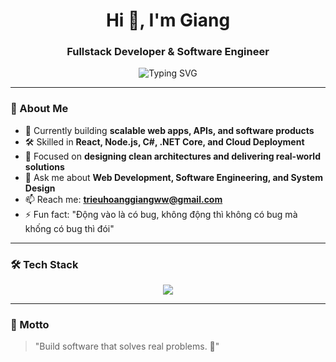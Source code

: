 <h1 align="center">Hi 👋, I'm Giang</h1>
<h3 align="center">Fullstack Developer & Software Engineer</h3>

<p align="center">
  <img src="https://readme-typing-svg.demolab.com?font=Fira+Code&duration=3000&pause=1000&color=F75C7E&center=true&vCenter=true&width=435&lines=Turning+Ideas+into+Software;Passionate+about+Web,+API,+and+App+Development..." alt="Typing SVG" />
</p>

---

### 🚀 About Me
- 🔭 Currently building **scalable web apps, APIs, and software products**
- 🛠️ Skilled in **React, Node.js, C#, .NET Core, and Cloud Deployment**
- 🎯 Focused on **designing clean architectures and delivering real-world solutions**
- 💬 Ask me about **Web Development, Software Engineering, and System Design**
- 📫 Reach me: **trieuhoanggiangww@gmail.com**
- ⚡ Fun fact: "Động vào là có bug, không động thì không có bug mà khống có bug thì đói"
---

### 🛠️ Tech Stack
<p align="center">
  <img src="https://skillicons.dev/icons?i=html,css,js,react,nodejs,express,mongodb,cs,dotnet,azure,git,github,mysql,sqlserver,docker" />
</p>

---


### 🎯 Motto
> "Build software that solves real problems. 🚀"

